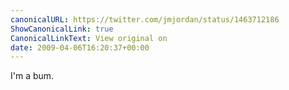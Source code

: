 ```yaml
---
canonicalURL: https://twitter.com/jmjordan/status/1463712186
ShowCanonicalLink: true
CanonicalLinkText: View original on
date: 2009-04-06T16:20:37+00:00
---
```

I'm a bum.